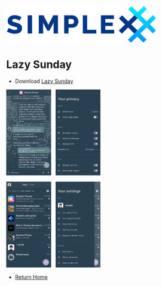 <img src="../resources/logo-light.png">

# Lazy Sunday

* Download [Lazy Sunday](../themes/SxC_lazySunday.theme)

<img src="../screenshots/SxC_lazySunday01.jpg" width="120">&nbsp;&nbsp;&nbsp;<img src="../screenshots/SxC_lazySunday02.jpg" width="120">

<img src="../screenshots/SxC_lazySunday03.jpg" width="120">&nbsp;&nbsp;&nbsp;<img src="../screenshots/SxC_lazySunday04.jpg" width="120">

* [Return Home](../README.md)